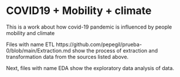 # COVID19 + Mobility + climate


<p>This is a work about how covid-19 pandemic is  influenced by people mobility and climate</p>



<p>Files with name ETL https://github.com/pepegil/prueba-0/blob/main/Extraction.md show the process of extraction and transformation data from the sources listed above.      </p>




<p>Next, files with name EDA show the exploratory data analysis of data.    </p>
  
